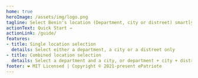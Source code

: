 ```yaml
---
home: true
heroImage: /assets/img/logo.png
tagline: Select Benin's location (Department, city or distreet) smartly from flutter.
actionText: Quick Start →
actionLink: /guide/
features:
- title: Single location selection
  details: Select either a department, a city or a distreet only
- title: Combined location selection
  details: Select a department and a city, or department + city + distreet
footer: ❤️ MIT Licensed | Copyright © 2021-present ePatriote
---
```

